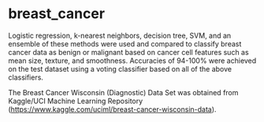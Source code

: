 # breast_cancer
Logistic regression, k-nearest neighbors, decision tree, SVM, and an ensemble of these methods were used and compared to classify breast cancer data as benign or malignant based on cancer cell features such as mean size, texture, and smoothness. Accuracies of 94-100% were achieved on the test dataset using a voting classifier based on all of the above classifiers.

The Breast Cancer Wisconsin (Diagnostic) Data Set was obtained from Kaggle/UCI Machine Learning Repository (https://www.kaggle.com/uciml/breast-cancer-wisconsin-data).
